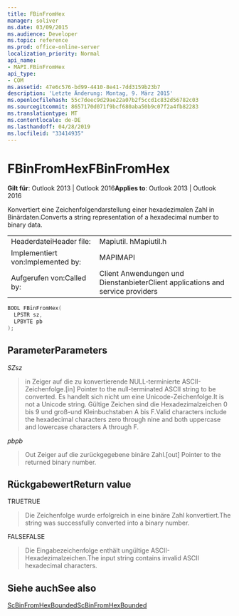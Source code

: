 ```yaml
---
title: FBinFromHex
manager: soliver
ms.date: 03/09/2015
ms.audience: Developer
ms.topic: reference
ms.prod: office-online-server
localization_priority: Normal
api_name:
- MAPI.FBinFromHex
api_type:
- COM
ms.assetid: 47e6c576-bd99-4410-8e41-7dd3159b23b7
description: 'Letzte Änderung: Montag, 9. März 2015'
ms.openlocfilehash: 55c7deec9d29ae22a07b2f5ccd1c832d56782c03
ms.sourcegitcommit: 8657170d071f9bcf680aba50b9c07f2a4fb82283
ms.translationtype: MT
ms.contentlocale: de-DE
ms.lasthandoff: 04/28/2019
ms.locfileid: "33414935"
---
```

# <a name="fbinfromhex"></a><span data-ttu-id="bf964-103">FBinFromHex</span><span class="sxs-lookup"><span data-stu-id="bf964-103">FBinFromHex</span></span>

  
  
<span data-ttu-id="bf964-104">**Gilt für**: Outlook 2013 | Outlook 2016</span><span class="sxs-lookup"><span data-stu-id="bf964-104">**Applies to**: Outlook 2013 | Outlook 2016</span></span> 
  
<span data-ttu-id="bf964-105">Konvertiert eine Zeichenfolgendarstellung einer hexadezimalen Zahl in Binärdaten.</span><span class="sxs-lookup"><span data-stu-id="bf964-105">Converts a string representation of a hexadecimal number to binary data.</span></span> 
  
|||
|:-----|:-----|
|<span data-ttu-id="bf964-106">Headerdatei</span><span class="sxs-lookup"><span data-stu-id="bf964-106">Header file:</span></span>  <br/> |<span data-ttu-id="bf964-107">Mapiutil. h</span><span class="sxs-lookup"><span data-stu-id="bf964-107">Mapiutil.h</span></span>  <br/> |
|<span data-ttu-id="bf964-108">Implementiert von:</span><span class="sxs-lookup"><span data-stu-id="bf964-108">Implemented by:</span></span>  <br/> |<span data-ttu-id="bf964-109">MAPI</span><span class="sxs-lookup"><span data-stu-id="bf964-109">MAPI</span></span>  <br/> |
|<span data-ttu-id="bf964-110">Aufgerufen von:</span><span class="sxs-lookup"><span data-stu-id="bf964-110">Called by:</span></span>  <br/> |<span data-ttu-id="bf964-111">Client Anwendungen und Dienstanbieter</span><span class="sxs-lookup"><span data-stu-id="bf964-111">Client applications and service providers</span></span>  <br/> |
   
```cpp
BOOL FBinFromHex(
  LPSTR sz,
  LPBYTE pb
);
```

## <a name="parameters"></a><span data-ttu-id="bf964-112">Parameter</span><span class="sxs-lookup"><span data-stu-id="bf964-112">Parameters</span></span>

 <span data-ttu-id="bf964-113">_SZ_</span><span class="sxs-lookup"><span data-stu-id="bf964-113">_sz_</span></span>
  
> <span data-ttu-id="bf964-114">in Zeiger auf die zu konvertierende NULL-terminierte ASCII-Zeichenfolge.</span><span class="sxs-lookup"><span data-stu-id="bf964-114">[in] Pointer to the null-terminated ASCII string to be converted.</span></span> <span data-ttu-id="bf964-115">Es handelt sich nicht um eine Unicode-Zeichenfolge.</span><span class="sxs-lookup"><span data-stu-id="bf964-115">It is not a Unicode string.</span></span> <span data-ttu-id="bf964-116">Gültige Zeichen sind die Hexadezimalzeichen 0 bis 9 und groß-und Kleinbuchstaben A bis F.</span><span class="sxs-lookup"><span data-stu-id="bf964-116">Valid characters include the hexadecimal characters zero through nine and both uppercase and lowercase characters A through F.</span></span>
    
 <span data-ttu-id="bf964-117">_pb_</span><span class="sxs-lookup"><span data-stu-id="bf964-117">_pb_</span></span>
  
> <span data-ttu-id="bf964-118">Out Zeiger auf die zurückgegebene binäre Zahl.</span><span class="sxs-lookup"><span data-stu-id="bf964-118">[out] Pointer to the returned binary number.</span></span>
    
## <a name="return-value"></a><span data-ttu-id="bf964-119">Rückgabewert</span><span class="sxs-lookup"><span data-stu-id="bf964-119">Return value</span></span>

<span data-ttu-id="bf964-120">TRUE</span><span class="sxs-lookup"><span data-stu-id="bf964-120">TRUE</span></span> 
  
> <span data-ttu-id="bf964-121">Die Zeichenfolge wurde erfolgreich in eine binäre Zahl konvertiert.</span><span class="sxs-lookup"><span data-stu-id="bf964-121">The string was successfully converted into a binary number.</span></span> 
    
<span data-ttu-id="bf964-122">FALSE</span><span class="sxs-lookup"><span data-stu-id="bf964-122">FALSE</span></span> 
  
> <span data-ttu-id="bf964-123">Die Eingabezeichenfolge enthält ungültige ASCII-Hexadezimalzeichen.</span><span class="sxs-lookup"><span data-stu-id="bf964-123">The input string contains invalid ASCII hexadecimal characters.</span></span>
    
## <a name="see-also"></a><span data-ttu-id="bf964-124">Siehe auch</span><span class="sxs-lookup"><span data-stu-id="bf964-124">See also</span></span>



[<span data-ttu-id="bf964-125">ScBinFromHexBounded</span><span class="sxs-lookup"><span data-stu-id="bf964-125">ScBinFromHexBounded</span></span>](scbinfromhexbounded.md)

